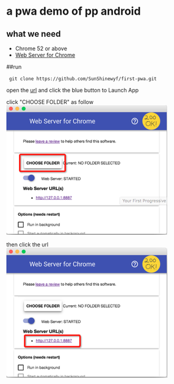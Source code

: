# a pwa demo of pp android

## what we need
- Chrome 52 or above
- [Web Server for Chrome](https://chrome.google.com/webstore/detail/web-server-for-chrome/ofhbbkphhbklhfoeikjpcbhemlocgigb)

##run

```shell
 git clone https://github.com/SunShinewyf/first-pwa.git
```

open the [url](https://chrome.google.com/webstore/detail/web-server-for-chrome/ofhbbkphhbklhfoeikjpcbhemlocgigb?hl=en) and click the blue button to Launch App

click "CHOOSE FOLDER" as follow
![image](https://github.com/SunShinewyf/first-pwa/raw/master/1.png)

then  click the url
![image](https://github.com/SunShinewyf/first-pwa/raw/master/2.png)
